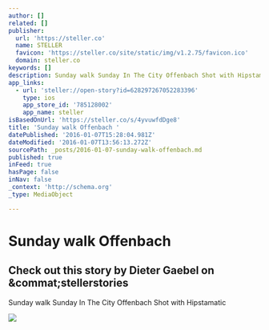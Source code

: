 ```yaml
---
author: []
related: []
publisher:
  url: 'https://steller.co'
  name: STELLER
  favicon: 'https://steller.co/site/static/img/v1.2.75/favicon.ico'
  domain: steller.co
keywords: []
description: Sunday walk Sunday In The City Offenbach Shot with Hipstamatic
app_links:
  - url: 'steller://open-story?id=628297267052283396'
    type: ios
    app_store_id: '785128002'
    app_name: steller
isBasedOnUrl: 'https://steller.co/s/4yvuwfdDge8'
title: 'Sunday walk Offenbach '
datePublished: '2016-01-07T15:28:04.981Z'
dateModified: '2016-01-07T13:56:13.272Z'
sourcePath: _posts/2016-01-07-sunday-walk-offenbach.md
published: true
inFeed: true
hasPage: false
inNav: false
_context: 'http://schema.org'
_type: MediaObject

---
```

# Sunday walk Offenbach 

<article style=""><h1>Check out this story by Dieter Gaebel on &amp;commat;stellerstories</h1><p>Sunday walk Sunday In The City Offenbach Shot with Hipstamatic</p><img src="https://steller.co/stories/628297267052283396/cover?size=640x960" /></article>